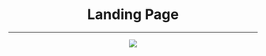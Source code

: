 <div align="center">
<h1>Landing Page</h1>
</div>

<div align="center">
<hr></hr>
<img src="https://user-images.githubusercontent.com/33470911/148109858-7f02dd98-9c2a-41fb-b38d-c80066f7ff29.gif"/>
</div>
